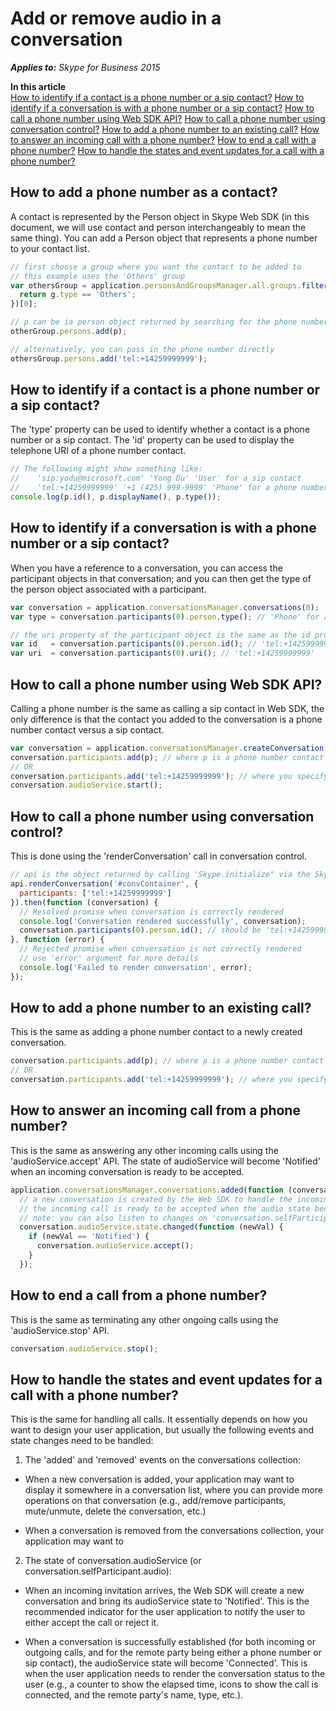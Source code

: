 
# Add or remove audio in a conversation


 _**Applies to:** Skype for Business 2015_

 **In this article**  
[How to identify if a contact is a phone number or a sip contact?](#sectionSection0)
[How to identify if a conversation is with a phone number or a sip contact?](#sectionSection1)
[How to call a phone number using Web SDK API?](#sectionSection2)
[How to call a phone number using conversation control?](#sectionSection3)
[How to add a phone number to an existing call?](#sectionSection4)
[How to answer an incoming call with a phone number?](#sectionSection5)
[How to end a call with a phone number?](#sectionSection6)
[How to handle the states and event updates for a call with a phone number?](#sectionSection7)


## How to add a phone number as a contact?
<a name="sectionSection0"> </a>

A contact is represented by the Person object in Skype Web SDK (in this document, we will use contact and person interchangeably to mean the same thing). You can add a Person object that represents a phone number to your contact list.

  ```js
  // first choose a group where you want the contact to be added to
  // this example uses the 'Others' group
  var othersGroup = application.personsAndGroupsManager.all.groups.filter(function (g) {
  	return g.type == 'Others';
  })[0];

  // p can be ia person object returned by searching for the phone number
  otherGroup.persons.add(p);

  // alternatively, you can pass in the phone number directly
  othersGroup.persons.add('tel:+14259999999');
  ```


## How to identify if a contact is a phone number or a sip contact?
<a name="sectionSection1"> </a>

The 'type' property can be used to identify whether a contact is a phone number or a sip contact. The 'id' property can be used to display the telephone URI of a phone number contact.

  ```js
  // The following might show something like:
  //	'sip:yodu@microsoft.com' 'Yong Du' 'User' for a sip contact
  //	'tel:+14259999999' '+1 (425) 999-9999' 'Phone' for a phone number contact
  console.log(p.id(), p.displayName(), p.type());

  ```

## How to identify if a conversation is with a phone number or a sip contact?
<a name="sectionSection2"> </a>

When you have a reference to a conversation, you can access the participant objects in that conversation; and you can then get the type of the person object associated with a participant.


  ```js
  var conversation = application.conversationsManager.conversations(0);
  var type = conversation.participants(0).person.type(); // 'Phone' for a phone number contact

  // the uri property of the participant object is the same as the id property of the associated person object
  var id   = conversation.participants(0).person.id(); // 'tel:+14259999999'
  var uri  = conversation.participants(0).uri(); // 'tel:+14259999999'

  ```


## How to call a phone number using Web SDK API?
<a name="sectionSection3"> </a>

Calling a phone number is the same as calling a sip contact in Web SDK, the only difference is that the contact you added to the conversation is a phone number contact versus a sip contact.

  ```js
  var conversation = application.conversationsManager.createConversation();
  conversation.participants.add(p); // where p is a phone number contact
  // OR
  conversation.participants.add('tel:+14259999999'); // where you specify the phone number uri
  conversation.audioService.start();
  ```



## How to call a phone number using conversation control?
<a name="sectionSection4"> </a>

This is done using the 'renderConversation' call in conversation control.

  ```js
  // api is the object returned by calling 'Skype.initialize" via the SkypeBootstrap
  api.renderConversation('#convContainer', {
    participants: ['tel:+14259999999']
  }).then(function (conversation) {
    // Resolved promise when conversation is correctly rendered
    console.log('Conversation rendered successfully', conversation);
    conversation.participants(0).person.id(); // should be 'tel:+14259999999'
  }, function (error) {
    // Rejected promise when conversation is not correctly rendered
    // use 'error' argument for more details
    console.log('Failed to render conversation', error);
  });
  ```


## How to add a phone number to an existing call?
<a name="sectionSection5"> </a>

This is the same as adding a phone number contact to a newly created conversation.

  ```js
  conversation.participants.add(p); // where p is a phone number contact
  // OR
  conversation.participants.add('tel:+14259999999'); // where you specify the phone number uri
  ```


## How to answer an incoming call from a phone number?
<a name="sectionSection6"> </a>

This is the same as answering any other incoming calls using the 'audioService.accept' API. The state of audioService will become 'Notified' when an incoming conversation is ready to be accepted.


  ```js
  application.conversationsManager.conversations.added(function (conversation) {
    // a new conversation is created by the Web SDK to handle the incoming call
    // the incoming call is ready to be accepted when the audio state becomes 'Notified'
    // note: you can also listen to changes on 'conversation.selfParticipant.audio.state'
    conversation.audioService.state.changed(function (newVal) {
      if (newVal == 'Notified') {
        conversation.audioService.accept();
      }
    });
  ```

## How to end a call from a phone number?
<a name="sectionSection7"> </a>

This is the same as terminating any other ongoing calls using the 'audioService.stop' API.

  ```js
  conversation.audioService.stop();
  ```


## How to handle the states and event updates for a call with a phone number?
<a name="sectionSection8"> </a>

This is the same for handling all calls. It essentially depends on how you want to design your user application, but usually the following events and state changes need to be handled:

1. The 'added' and 'removed' events on the conversations collection:

 - When a new conversation is added, your application may want to display it somewhere in a conversation list, where you can provide more operations on that conversation (e.g., add/remove participants, mute/unmute, delete the conversation, etc.)

 - When a conversation is removed from the conversations collection, your application may want to 

2. The state of conversation.audioService (or conversation.selfParticipant.audio):

 - When an incoming invitation arrives, the Web SDK will create a new conversation and bring its audioService state to 'Notified'. This is the recommended indicator for the user application to notify the user to either accept the call or reject it.

 - When a conversation is successfully established (for both incoming or outgoing calls, and for the remote party being either a phone number or sip contact), the audioService state will become 'Connected'. This is when the user application needs to render the conversation status to the user (e.g., a counter to show the elapsed time, icons to show the call is connected, and the remote party's name, type, etc.).
